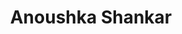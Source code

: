---
layout: post
category: concert
title: Anoushka Shankar
artists: 
- Anoushka Shankar
place: 
- Cité de la Musique
country: France
city: Paris
---